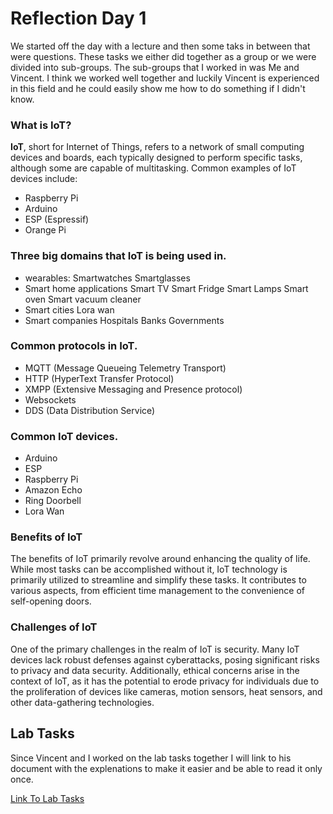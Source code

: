 # Reflection Day 1

We started off the day with a lecture and then some taks in between that were questions. These tasks we either did together as a group or we were divided into sub-groups. The sub-groups that I worked in was Me and Vincent. I think we worked well together and luckily Vincent is experienced in this field and he could easily show me how to do something if I didn't know.

### What is IoT?

**IoT**, short for Internet of Things, refers to a network of small computing devices and boards, each typically designed to perform specific tasks, although some are capable of multitasking. Common examples of IoT devices include:

- Raspberry Pi
- Arduino
- ESP (Espressif)
- Orange Pi


### Three big domains that IoT is being used in.

- wearables:
            Smartwatches
            Smartglasses
- Smart home applications
            Smart TV
            Smart Fridge
            Smart Lamps
            Smart oven
            Smart vacuum cleaner
- Smart cities
            Lora wan
- Smart companies
            Hospitals
            Banks
            Governments

### Common protocols in IoT.

- MQTT (Message Queueing Telemetry Transport)
- HTTP (HyperText Transfer Protocol)
- XMPP (Extensive Messaging and Presence protocol)
- Websockets
- DDS (Data Distribution Service)

### Common IoT devices.

- Arduino
- ESP
- Raspberry Pi
- Amazon Echo
- Ring Doorbell
- Lora Wan

### Benefits of IoT

The benefits of IoT primarily revolve around enhancing the quality of life. While most tasks can be accomplished without it, IoT technology is primarily utilized to streamline and simplify these tasks. It contributes to various aspects, from efficient time management to the convenience of self-opening doors.

### Challenges of IoT

One of the primary challenges in the realm of IoT is security. Many IoT devices lack robust defenses against cyberattacks, posing significant risks to privacy and data security. Additionally, ethical concerns arise in the context of IoT, as it has the potential to erode privacy for individuals due to the proliferation of devices like cameras, motion sensors, heat sensors, and other data-gathering technologies.


## Lab Tasks

Since Vincent and I worked on the lab tasks together I will link to his document with the explenations to make it easier and be able to read it only once.

[Link To Lab Tasks](/Vincent/Days/Firstday#Breadboard-and-Electronic-Prototyping-(pair))
